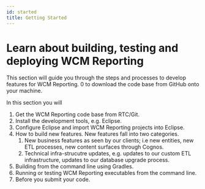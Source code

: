 ```yaml
---
id: started
title: Getting Started
---
```


# Learn about building, testing and deploying WCM Reporting

This section will guide you through the steps and processes to develop features for WCM Reporting. 0
to download the code base from GitHub onto your machine.


In this section you will

1. Get the WCM Reporting code base from RTC/Git.
2. Install the development tools, e.g. Eclipse.
3. Configure Eclipse and import WCM Reporting projects into Eclipse.
4. How to build new features.  New features fall into two categories.
    1. New business features as seen by our clients; i.e new entities, new ETL processes, new content surfaces through Cognos.
    2. Technical infra-strucutre updates, e.g. updates to our custom ETL infrastructure, updates to our database upgrade process.
5. Building from the command line using Gradles.
6. Running or testing WCM Reporting executables from the command line.
7. Before you submit your code.
